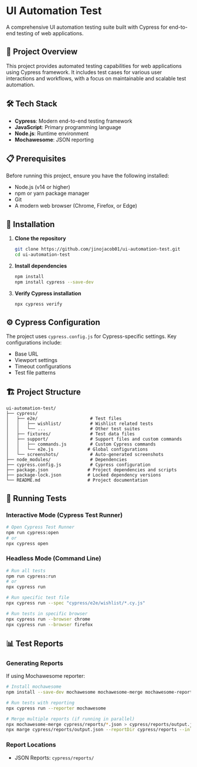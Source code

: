 # UI Automation Test

A comprehensive UI automation testing suite built with Cypress for end-to-end testing of web applications.

## 🎯 Project Overview

This project provides automated testing capabilities for web applications using Cypress framework. It includes test cases for various user interactions and workflows, with a focus on maintainable and scalable test automation.

## 🛠️ Tech Stack

- **Cypress**: Modern end-to-end testing framework
- **JavaScript**: Primary programming language
- **Node.js**: Runtime environment
- **Mochawesome**: JSON reporting

## 📋 Prerequisites

Before running this project, ensure you have the following installed:

- Node.js (v14 or higher)
- npm or yarn package manager
- Git
- A modern web browser (Chrome, Firefox, or Edge)

## 🚀 Installation

1. **Clone the repository**
   ```bash
   git clone https://github.com/jinojacob01/ui-automation-test.git
   cd ui-automation-test
   ```

2. **Install dependencies**
   ```bash
   npm install
   npm install cypress --save-dev
   ```

3. **Verify Cypress installation**
   ```bash
   npx cypress verify
   ```

## ⚙️ Cypress Configuration

The project uses `cypress.config.js` for Cypress-specific settings. Key configurations include:

- Base URL
- Viewport settings
- Timeout configurations
- Test file patterns

## 🏗️ Project Structure

```
ui-automation-test/
├── cypress/
│   ├── e2e/                    # Test files
│   │   ├── wishlist/           # Wishlist related tests
│   │   └── ...                 # Other test suites
│   ├── fixtures/               # Test data files
│   ├── support/                # Support files and custom commands
│   │   ├── commands.js         # Custom Cypress commands
│   │   └── e2e.js             # Global configurations
│   └── screenshots/            # Auto-generated screenshots
├── node_modules/               # Dependencies
├── cypress.config.js           # Cypress configuration
├── package.json               # Project dependencies and scripts
├── package-lock.json          # Locked dependency versions
└── README.md                  # Project documentation
```

## 🧪 Running Tests

### Interactive Mode (Cypress Test Runner)
```bash
# Open Cypress Test Runner
npm run cypress:open
# or
npx cypress open
```

### Headless Mode (Command Line)
```bash
# Run all tests
npm run cypress:run
# or
npx cypress run

# Run specific test file
npx cypress run --spec "cypress/e2e/wishlist/*.cy.js"

# Run tests in specific browser
npx cypress run --browser chrome
npx cypress run --browser firefox
```

## 📊 Test Reports

### Generating Reports

If using Mochawesome reporter:

```bash
# Install mochawesome
npm install --save-dev mochawesome mochawesome-merge mochawesome-report-generator

# Run tests with reporting
npx cypress run --reporter mochawesome

# Merge multiple reports (if running in parallel)
npx mochawesome-merge cypress/reports/*.json > cypress/reports/output.json
npx marge cypress/reports/output.json --reportDir cypress/reports --inline
```

### Report Locations
- JSON Reports: `cypress/reports/`
